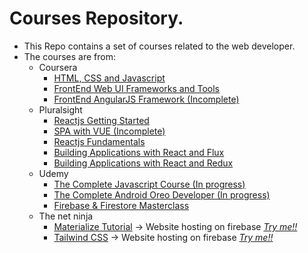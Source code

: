 # Courses Repository.
* This Repo contains a set of courses related to the web developer.
* The courses are from:
    *   Coursera
        - [HTML, CSS and Javascript](https://github.com/jjreina/Courses/tree/coursera-html-css-js)
        - [FrontEnd Web UI Frameworks and Tools](https://github.com/jjreina/Courses/tree/coursera-frontend-frameworks-and-tools)
        - [FrontEnd AngularJS Framework (Incomplete)](https://github.com/jjreina/Courses/tree/coursera-frontend-frameworks-and-angularjs)
    *   Pluralsight
        - [Reactjs Getting Started](https://github.com/jjreina/Courses/tree/pluralsight-reactjs-getting-started)
        - [SPA with VUE (Incomplete)](https://github.com/jjreina/Courses/tree/pluralsight-single-page-applicactions-with-vue)
        - [Reactjs Fundamentals](https://github.com/jjreina/Courses/tree/pluralsight-reactjs-fundamentals)
        - [Building Applications with React and Flux](https://github.com/jjreina/Courses/tree/pluralsight-reactjs-build-app-with-flux)
        - [Building Applications with React and Redux](https://github.com/jjreina/Courses/tree/pluralsight-reactjs-build-app-with-redux)
    *   Udemy
        - [The Complete Javascript Course (In progress)](https://github.com/jjreina/Courses/tree/udemy-the-complete-javascript-course)
        - [The Complete Android Oreo Developer (In progress)](https://github.com/jjreina/Courses/tree/udemy-the-complete-android-oreo-developer)
        - [Firebase & Firestore Masterclass](https://github.com/jjreina/Courses/tree/udemy-firebase-firestone-masterclass)
    *   The net ninja
        - [Materialize Tutorial](https://github.com/jjreina/Courses/tree/the-net-ninja-materialize) -> Website hosting on firebase [*Try me!!*](https://materialize-start-wars.firebaseapp.com/)
        - [Tailwind CSS](https://github.com/jjreina/Courses/tree/the-net-ninja-Tailwind-CSS) -> Website hosting on firebase [*Try me!!*](https://tailwinds-css-drones.firebaseapp.com/)
